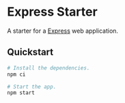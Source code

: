 # Express Starter

A starter for a [Express](https://expressjs.com/) web application.

## Quickstart

```sh
# Install the dependencies.
npm ci

# Start the app.
npm start
```
